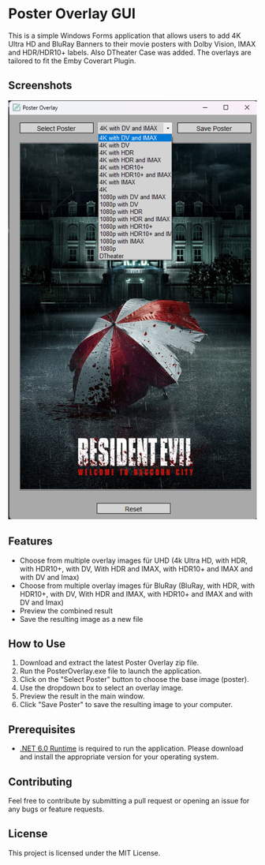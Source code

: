 # Poster Overlay GUI

This is a simple Windows Forms application that allows users to add 4K Ultra HD and BluRay Banners to their movie posters with Dolby Vision, IMAX and HDR/HDR10+ labels.
Also DTheater Case was added. The overlays are tailored to fit the Emby Coverart Plugin.

## Screenshots

![Example](Screenshots/Example.png)

## Features

- Choose from multiple overlay images für UHD (4k Ultra HD, with HDR, with HDR10+, with DV, With HDR and IMAX, with HDR10+ and IMAX and with DV and Imax)
- Choose from multiple overlay images für BluRay (BluRay, with HDR, with HDR10+, with DV, With HDR and IMAX, with HDR10+ and IMAX and with DV and Imax)
- Preview the combined result
- Save the resulting image as a new file

## How to Use

1. Download and extract the latest Poster Overlay zip file.
2. Run the PosterOverlay.exe file to launch the application.
3. Click on the "Select Poster" button to choose the base image (poster).
4. Use the dropdown box to select an overlay image.
5. Preview the result in the main window.
6. Click "Save Poster" to save the resulting image to your computer.

## Prerequisites

- [.NET 6.0 Runtime](https://dotnet.microsoft.com/download/dotnet/6.0/runtime) is required to run the application. Please download and install the appropriate version for your operating system.

## Contributing

Feel free to contribute by submitting a pull request or opening an issue for any bugs or feature requests.

## License

This project is licensed under the MIT License.
